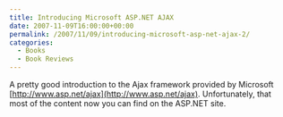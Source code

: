 ```yaml
---
title: Introducing Microsoft ASP.NET AJAX
date: 2007-11-09T16:00:00+00:00
permalink: /2007/11/09/introducing-microsoft-asp-net-ajax-2/
categories:
  - Books
  - Book Reviews
---
```

A pretty good introduction to the Ajax framework provided by Microsoft [http://www.asp.net/ajax](http://www.asp.net/ajax). Unfortunately, that most of the content now you can find on the ASP.NET site.